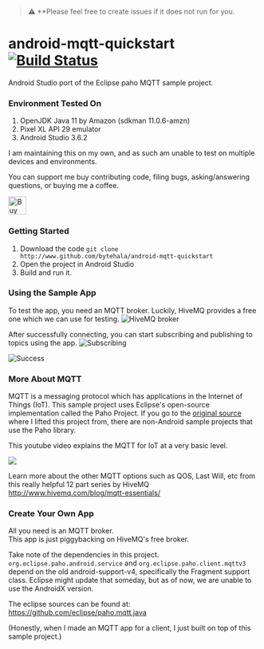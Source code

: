 > :warning: **Please feel free to create issues if it does not run for you.

# android-mqtt-quickstart [![Build Status](https://travis-ci.org/bytehala/android-mqtt-quickstart.svg?branch=master)](https://travis-ci.org/bytehala/android-mqtt-quickstart)
Android Studio port of the Eclipse paho MQTT sample project.

### Environment Tested On
1. OpenJDK Java 11 by Amazon (sdkman 11.0.6-amzn)
2. Pixel XL API 29 emulator
3. Android Studio 3.6.2

I am maintaining this on my own, and as such am unable to test on multiple devices and environments.

You can support me buy contributing code, filing bugs, asking/answering questions, or buying me a coffee.

<a href='https://ko-fi.com/bytehala' target='_blank'>
  <img height='36' style='border:0px;height:36px;' src='https://az743702.vo.msecnd.net/cdn/kofi3.png?v=2' border='0' alt='Buy Me a Coffee at ko-fi.com' />
</a>

### Getting Started
1. Download the code `git clone http://www.github.com/bytehala/android-mqtt-quickstart`
2. Open the project in Android Studio
3. Build and run it.

### Using the Sample App
To test the app, you need an MQTT broker. Luckily, HiveMQ provides a free one which we can use for testing.
![HiveMQ broker](http://i.imgur.com/zStIVr4.png "MQTT Settings")

After successfully connecting, you can start subscribing and publishing to topics using the app.
![Subscribing](http://i.imgur.com/dPSryih.png "Subscribing")

![Success](http://i.imgur.com/gao1R0x.png "Success")

### More About MQTT
MQTT is a messaging protocol which has applications in the Internet of Things (IoT).
This sample project uses Eclipse's open-source implementation called the Paho Project.
If you go to the [original source](https://github.com/eclipse/paho.mqtt.java) where I lifted this project from, there are non-Android sample projects that use the Paho library.

This youtube video explains the MQTT for IoT at a very basic level.

[![](http://img.youtube.com/vi/1XzC3WqmiBs/0.jpg)](http://www.youtube.com/watch?v=1XzC3WqmiBs "Basics of MQTT IoT")

Learn more about the other MQTT options such as QOS, Last Will, etc from this really helpful 12 part series by HiveMQ
http://www.hivemq.com/blog/mqtt-essentials/

### Create Your Own App
All you need is an MQTT broker.  
This app is just piggybacking on HiveMQ's free broker.

Take note of the dependencies in this project.
`org.eclipse.paho.android.service` and `org.eclipse.paho.client.mqttv3` depend on the old android-support-v4, specifically the Fragment support class.
Eclipse might update that someday, but as of now, we are unable to use the AndroidX version.

The eclipse sources can be found at:
https://github.com/eclipse/paho.mqtt.java

(Honestly, when I made an MQTT app for a client, I just built on top of this sample project.)
